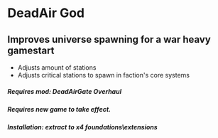 # DeadAir God

## Improves universe spawning for a war heavy gamestart
- Adjusts amount of stations
- Adjusts critical stations to spawn in faction's core systems

##### Requires mod: DeadAirGate Overhaul

##### Requires new game to take effect.

##### Installation: extract to x4 foundations\extensions
